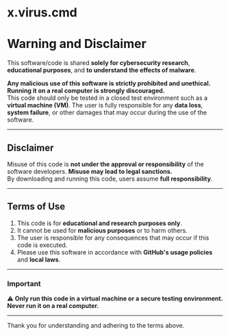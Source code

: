 # x.virus.cmd

# Warning and Disclaimer  

This software/code is shared **solely for cybersecurity research**, **educational purposes**, and **to understand the effects of malware**.  

**Any malicious use of this software is strictly prohibited and unethical.**  
**Running it on a real computer is strongly discouraged.**  
This code should only be tested in a closed test environment such as a **virtual machine (VM)**. The user is fully responsible for any **data loss**, **system failure**, or other damages that may occur during the use of the software.  

---

## Disclaimer  

Misuse of this code is **not under the approval or responsibility** of the software developers. **Misuse may lead to legal sanctions.**  
By downloading and running this code, users assume **full responsibility**.  

---

## Terms of Use  

1. This code is for **educational and research purposes only**.  
2. It cannot be used for **malicious purposes** or to harm others.  
3. The user is responsible for any consequences that may occur if this code is executed.  
4. Please use this software in accordance with **GitHub's usage policies** and **local laws**.  

---

### Important  

⚠️ **Only run this code in a virtual machine or a secure testing environment. Never run it on a real computer.**  

---

Thank you for understanding and adhering to the terms above.  

